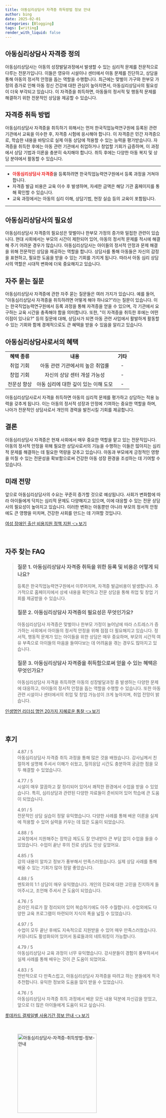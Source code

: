```yaml
---
title: 아동심리상담사 자격증 취득방법 정보 안내
author: bing
date: 2025-02-01
categories: [Blogging]
tags: [writing]
render_with_liquid: false
---
```



<h2 id='아동심리상담사_자격증_정의'>아동심리상담사 자격증 정의</h2>

<p>아동심리상담사는 아동의 성장발달과정에서 발생할 수 있는 심리적 문제를 전문적으로 다루는 전문가입니다. 이들은 영유아 시설이나 센터에서 아동 문제를 진단하고, 상담을 통해 아동의 정서적 안정을 돕는 역할을 수행합니다. 최근에는 맞벌이 가구와 한부모 가정의 증가로 인해 아동 정신 건강에 대한 관심이 높아지면서, 아동심리상담사의 필요성이 더욱 부각되고 있습니다. 이 자격증을 취득하면, 아동들의 정서적 및 행동적 문제를 해결하기 위한 전문적인 상담을 제공할 수 있습니다.</p>

<h2 id='자격증_취득_방법'>자격증 취득 방법</h2>

<p>아동심리상담사 자격증을 취득하기 위해서는 먼저 한국직업능력연구원에 등록된 관련 기관에서 교육을 이수한 후, 자격증 시험에 응시해야 합니다. 이 자격증은 민간 자격증으로, 학습한 내용을 바탕으로 실제 아동 상담에 적용할 수 있는 능력을 평가받습니다. 자격증을 취득한 후에는 아동 관련 기관에서 취업하거나 창업할 기회가 급증하며, 이 과정에서 상담 기법과 이론을 충분히 숙지해야 합니다. 취득 후에는 다양한 아동 복지 및 상담 분야에서 활동할 수 있습니다.</p>

<hr />

<ul>
    <li><b><span style="color: #ee2323;">아동심리상담사 자격증</span></b>을 등록하려면 한국직업능력연구원에서 등록 과정을 거쳐야 합니다.</li>
    <li>자격증 발급 비용은 교육 이수 후 발생하며, 자세한 금액은 해당 기관 홈페이지를 통해 확인할 수 있습니다.</li>
    <li>교육 과정에서는 아동의 심리 이해, 상담기법, 현장 실습 등의 교육이 포함됩니다.</li>
</ul>

<hr />

<h2 id='아동심리상담사의_필요성'>아동심리상담사의 필요성</h2>

<p>아동심리상담사 자격증의 필요성은 맞벌이나 한부모 가정의 증가와 밀접한 관련이 있습니다. 현대 사회에서는 부모의 시간이 제한되어 있어, 아동의 정서적 문제를 적시에 해결해 주기 어려운 경우가 많습니다. 아동심리상담사는 아이들의 정서적 안정과 문제 해결을 위해 전문적인 상담을 제공하는 역할을 합니다. 상담사를 통해 아동들은 자신의 감정을 표현하고, 필요한 도움을 받을 수 있는 기회를 가지게 됩니다. 따라서 아동 심리 상담사의 역할은 시대적 변화에 더욱 중요해지고 있습니다.</p>

<h2 id='자주_묻는_질문'>자주 묻는 질문</h2>

<p>아동심리상담사 자격증에 관한 자주 묻는 질문들은 여러 가지가 있습니다. 예를 들어, "아동심리상담사 자격증을 취득하려면 어떻게 해야 하나요?"라는 질문이 있습니다. 이는 한국직업능력연구원에서 등록 과정을 통해 자격증을 얻을 수 있으며, 각 기관에서 요구하는 교육 시간을 충족해야 함을 의미합니다. 또한, "이 자격증을 취득한 후에는 어떤 이점이 있나요?" 등의 질문에 대해, 상담사가 되면 아동 관련 사업에서 활발하게 활동할 수 있는 기회와 함께 경제적으로도 큰 혜택을 받을 수 있음을 알리고 있습니다.</p>

<h2 id='아동심리상담사_혜택'>아동심리상담사로서의 혜택</h2>

<table>
    <tr>
        <td style="text-align: center; height: 17px;"><b>혜택 종류</b></td>
        <td style="text-align: center; height: 17px;"><b>내용</b></td>
        <td style="text-align: center; height: 17px;"><b>기타</b></td>
    </tr>
    <tr>
        <td style="text-align: center; height: 17px;">취업 기회</td>
        <td style="text-align: center; height: 17px;">아동 관련 기관에서의 높은 취업률</td>
        <td style="text-align: center; height: 17px;">-</td>
    </tr>
    <tr>
        <td style="text-align: center; height: 17px;">창업 기회</td>
        <td style="text-align: center; height: 17px;">자신의 상담 센터 개설 가능성</td>
        <td style="text-align: center; height: 17px;">-</td>
    </tr>
    <tr>
        <td style="text-align: center; height: 17px;">전문성 향상</td>
        <td style="text-align: center; height: 17px;">아동 심리에 대한 깊이 있는 이해 도모</td>
        <td style="text-align: center; height: 17px;">-</td>
    </tr>
</table>

<p>아동심리상담사로서 자격을 취득하면 아동의 심리적 문제를 평가하고 상담하는 적용 능력을 갖추게 됩니다. 이는 아동의 정서적 성장과 안정에 기여하는 중요한 역할을 하며, 나아가 전문적인 상담사로서 개인의 경력을 발전시킬 기회를 제공합니다.</p>

<h2 id='결론'>결론</h2>

<p>아동심리상담사 자격증은 현재 사회에서 매우 중요한 역할을 맡고 있는 전문직입니다. 아동의 정서적 안정을 위해 필요한 상담사로서의 기능을 수행하는 이들은 많아지는 심리적 문제를 해결하는 데 필요한 역량을 갖추고 있습니다. 아동과 부모에게 긍정적인 영향을 미칠 수 있는 전문성을 확보함으로써 건강한 아동 성장 환경을 조성하는 데 기여할 수 있습니다.</p>

<h2 id='미래_전망'>미래 전망</h2>

<p>앞으로 아동심리상담사의 수요는 꾸준히 증가할 것으로 예상됩니다. 사회가 변화함에 따라 아이들에게 닥치는 심리적 문제도 다양해지고 있으며, 이에 대응할 수 있는 전문 상담사의 필요성이 높아지고 있습니다. 이러한 변화는 아동뿐만 아니라 부모의 정서적 안정에도 큰 영향을 미치며, 건강한 사회를 만드는 데 기여할 것입니다.</p>


<p><a class="click-button" title="여성 장애인 출산 비용지원 정책 지원" href="https://24nara.github.io/posts/%EC%97%AC%EC%84%B1-%EC%9E%A5%EC%95%A0%EC%9D%B8-%EC%B6%9C%EC%82%B0-%EB%B9%84%EC%9A%A9%EC%A7%80%EC%9B%90-%EC%A0%95%EC%B1%85-%EC%A7%80%EC%9B%90/" rel="dofollow">여성 장애인 출산 비용지원 정책 지원 👈 보기</a></p><br>
<h2 id='자주_찾는_FAQ'>자주 찾는 FAQ</h2>
<div itemscope="" itemtype="https://schema.org/FAQPage"> 
<blockquote> 
<div itemscope="" itemprop="mainEntity" itemtype="https://schema.org/Question"> 
<h3 itemprop="name">질문 1. 아동심리상담사 자격증 취득을 위한 등록 및 비용은 어떻게 되나요?</h3> 
<div itemscope="" itemprop="acceptedAnswer" itemtype="https://schema.org/Answer"> 
<span itemprop="text"> 
<p>등록은 한국직업능력연구원에서 이루어지며, 자격증 발급비용이 발생합니다. 추가적으로 홈페이지에서 상세 내용을 확인하고 전문 상담을 통해 취업 및 창업 기회를 제공받을 수 있습니다.</p> 
</span> 
</div> 
</div> 
<div itemscope="" itemprop="mainEntity" itemtype="https://schema.org/Question"> 
<h3 itemprop="name">질문 2. 아동심리상담사 자격증의 필요성은 무엇인가요?</h3> 
<div itemscope="" itemprop="acceptedAnswer" itemtype="https://schema.org/Answer"> 
<span itemprop="text"> 
<p>아동심리상담사 자격증은 맞벌이나 한부모 가정이 늘어남에 따라 스트레스가 증가하는 사회에서 아이들의 정서적 안정을 위해 점점 더 필요해지고 있습니다. 정서적, 행동적 문제가 있는 아이들을 위한 상담은 매우 중요하며, 부모의 시간적 여유 부족으로 아이들의 마음을 들여다보는 데 어려움을 겪는 경우도 많아지고 있습니다.</p> 
</span> 
</div> 
</div> 
<div itemscope="" itemprop="mainEntity" itemtype="https://schema.org/Question"> 
<h3 itemprop="name">질문 3. 아동심리상담사 자격증을 취득함으로써 얻을 수 있는 혜택은 무엇인가요?</h3> 
<div itemscope="" itemprop="acceptedAnswer" itemtype="https://schema.org/Answer"> 
<span itemprop="text"> 
<p>아동심리상담사 자격을 취득하면 아동의 성장발달과정 중 발생하는 다양한 문제에 대응하고, 아이들의 정서적 안정을 돕는 역할을 수행할 수 있습니다. 또한 아동 관련 시설이나 센터에서의 취업 및 창업 가능성이 크게 높아지며, 취업 전망이 밝습니다.</p> 
</span> 
</div> 
</div> 
</blockquote> 
</div>
<p><a class="click-button" title="인생명언 리더십 명언 20가지 지혜로운 통찰" href="https://24nara.github.io/posts/%EC%9D%B8%EC%83%9D%EB%AA%85%EC%96%B8-%EB%A6%AC%EB%8D%94%EC%8B%AD-%EB%AA%85%EC%96%B8-20%EA%B0%80%EC%A7%80-%EC%A7%80%ED%98%9C%EB%A1%9C%EC%9A%B4-%ED%86%B5%EC%B0%B0/" rel="dofollow">인생명언 리더십 명언 20가지 지혜로운 통찰 👈 보기</a></p><br>
<h2 id='후기'>후기</h2>
<div itemscope itemtype="https://schema.org/Product">
  <blockquote>
  <div itemprop="review" itemscope itemtype="https://schema.org/Review">
      <div itemprop="reviewRating" itemscope itemtype="https://schema.org/Rating"> <span itemprop="ratingValue">4.87</span> / <span itemprop="bestRating">5</span> </div>
      <span itemprop="reviewBody">아동심리상담사 자격증 취득 과정을 통해 많은 것을 배웠습니다. 강사님께서 친절하게 설명해 주셔서 이해가 쉬웠고, 질의응답 시간도 충분하여 궁금한 점을 모두 해결할 수 있었습니다.</span>
  </div>
  <br>
  <div itemprop="review" itemscope itemtype="https://schema.org/Review">
      <div itemprop="reviewRating" itemscope itemtype="https://schema.org/Rating"> <span itemprop="ratingValue">4.77</span> / <span itemprop="bestRating">5</span> </div>
      <span itemprop="reviewBody">시설이 매우 깔끔하고 잘 정리되어 있어서 쾌적한 환경에서 수업을 받을 수 있었습니다. 특히, 심리상담과 관련된 다양한 자료들이 준비되어 있어 학습에 큰 도움이 되었습니다.</span>
  </div>
  <br>
  <div itemprop="review" itemscope itemtype="https://schema.org/Review">
      <div itemprop="reviewRating" itemscope itemtype="https://schema.org/Rating"> <span itemprop="ratingValue">4.91</span> / <span itemprop="bestRating">5</span> </div>
      <span itemprop="reviewBody">전문적인 상담 실습이 정말 유익했습니다. 다양한 사례를 통해 배운 이론을 실제에 적용할 수 있어 실력을 키우는 데 많은 도움이 되었습니다.</span>
  </div>
  <br>
  <div itemprop="review" itemscope itemtype="https://schema.org/Review">
      <div itemprop="reviewRating" itemscope itemtype="https://schema.org/Rating"> <span itemprop="ratingValue">4.88</span> / <span itemprop="bestRating">5</span> </div>
      <span itemprop="reviewBody">교육청에서 지원해주는 장학금 제도도 잘 안내받아 큰 부담 없이 수업을 들을 수 있었습니다. 수업이 끝난 후의 진로 상담도 인상 깊었어요.</span>
  </div>
  <br>
  <div itemprop="review" itemscope itemtype="https://schema.org/Review">
      <div itemprop="reviewRating" itemscope itemtype="https://schema.org/Rating"> <span itemprop="ratingValue">4.85</span> / <span itemprop="bestRating">5</span> </div>
      <span itemprop="reviewBody">강의 내용이 알차고 정보가 풍부해서 만족스러웠습니다. 실제 상담 사례를 통해 배울 수 있는 기회가 많아 정말 좋았습니다.</span>
  </div>
  <br>
  <div itemprop="review" itemscope itemtype="https://schema.org/Review">
      <div itemprop="reviewRating" itemscope itemtype="https://schema.org/Rating"> <span itemprop="ratingValue">4.88</span> / <span itemprop="bestRating">5</span> </div>
      <span itemprop="reviewBody">멘토와의 1:1 상담이 매우 유익했습니다. 개인의 진로에 대한 고민을 진지하게 들어주시고, 조언해 주셔서 큰 도움이 되었습니다.</span>
  </div>
  <br>
  <div itemprop="review" itemscope itemtype="https://schema.org/Review">
      <div itemprop="reviewRating" itemscope itemtype="https://schema.org/Rating"> <span itemprop="ratingValue">4.76</span> / <span itemprop="bestRating">5</span> </div>
      <span itemprop="reviewBody">온라인 자료가 잘 정리되어 있어 복습하기에도 아주 수월합니다. 수업외에도 다양한 교육 프로그램이 마련되어 지식의 폭을 넓힐 수 있었습니다.</span>
  </div>
  <br>
  <div itemprop="review" itemscope itemtype="https://schema.org/Review">
      <div itemprop="reviewRating" itemscope itemtype="https://schema.org/Rating"> <span itemprop="ratingValue">4.97</span> / <span itemprop="bestRating">5</span> </div>
      <span itemprop="reviewBody">수업이 모두 끝난 후에도 지속적으로 지원받을 수 있어 매우 만족스러웠습니다. 커뮤니티도 활성화되어 있어서 동료들과의 네트워킹이 가능합니다.</span>
  </div>
  <br>
  <div itemprop="review" itemscope itemtype="https://schema.org/Review">
      <div itemprop="reviewRating" itemscope itemtype="https://schema.org/Rating"> <span itemprop="ratingValue">4.79</span> / <span itemprop="bestRating">5</span> </div>
      <span itemprop="reviewBody">아동심리상담사 교육 과정이 너무 유익했습니다. 강사분들이 경험이 풍부하셔서 실제 사례를 통해 배우는 것이 큰 도움이 되었어요.</span>
  </div>
  <br>
  <div itemprop="review" itemscope itemtype="https://schema.org/Review">
      <div itemprop="reviewRating" itemscope itemtype="https://schema.org/Rating"> <span itemprop="ratingValue">4.83</span> / <span itemprop="bestRating">5</span> </div>
      <span itemprop="reviewBody">전반적으로 다 만족스럽고, 아동심리상담사 자격증을 따려고 하는 분들에게 적극 추천합니다. 유익한 정보와 도움을 많이 받을 수 있었습니다.</span>
  </div>
  <br>
  <div itemprop="review" itemscope itemtype="https://schema.org/Review">
      <div itemprop="reviewRating" itemscope itemtype="https://schema.org/Rating"> <span itemprop="ratingValue">4.76</span> / <span itemprop="bestRating">5</span> </div>
      <span itemprop="reviewBody">아동심리상담사 자격증 취득 과정에서 배운 모든 내용 덕분에 자신감을 얻었고, 앞으로 더 많은 아이들에게 도움이 되고 싶습니다.</span>
  </div>
  </blockquote>
</div>
<p><a class="click-button" title="롯데카드 결제일별 사용기간 정보 안내" href="https://24nara.github.io/posts/%EB%A1%AF%EB%8D%B0%EC%B9%B4%EB%93%9C-%EA%B2%B0%EC%A0%9C%EC%9D%BC%EB%B3%84-%EC%82%AC%EC%9A%A9%EA%B8%B0%EA%B0%84-%EC%A0%95%EB%B3%B4-%EC%95%88%EB%82%B4/" rel="dofollow">롯데카드 결제일별 사용기간 정보 안내 👈 보기</a></p><br>
<figure class="image"><img src="https://24nara.github.io/assets/img/thumbnail/아동심리상담사-자격증-취득방법-정보-안내.webp" alt="아동심리상담사-자격증-취득방법-정보-안내" width="256" height="256"></figure>